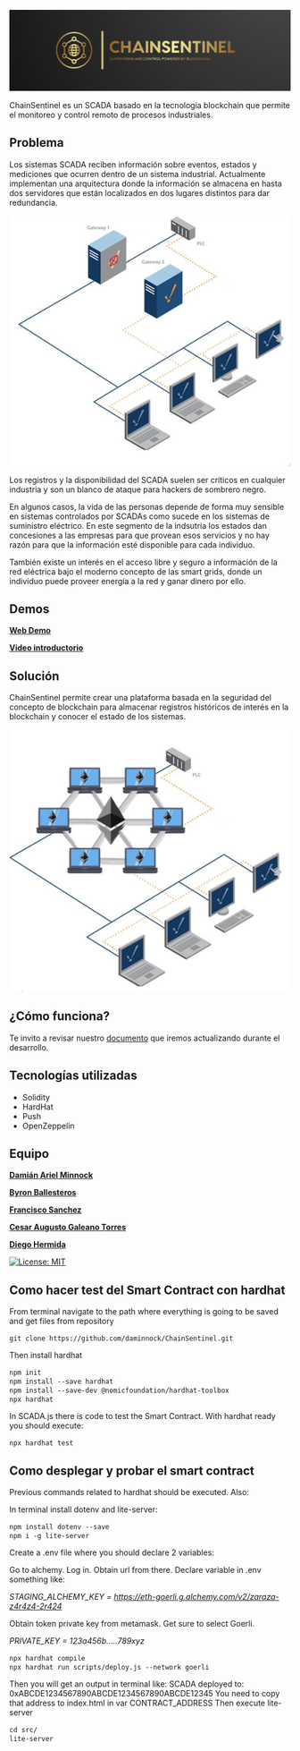 
![image](https://github.com/daminnock/ChainSentinel/blob/main/images/Logo.png)

ChainSentinel es un SCADA basado en la tecnología blockchain que permite el monitoreo y control remoto de procesos industriales.

## Problema

Los sistemas SCADA reciben información sobre eventos, estados y mediciones que ocurren dentro de un sistema industrial.
Actualmente implementan una arquitectura donde la información se almacena en hasta dos servidores que están localizados en dos lugares distintos para dar redundancia.

![image](https://github.com/daminnock/ChainSentinel/blob/main/images/Redundant_Convencional_SCADA_Architecture.JPG)

Los registros y la disponibilidad del SCADA suelen ser críticos en cualquier industria y son un blanco de ataque para hackers de sombrero negro.

En algunos casos, la vida de las personas depende de forma muy sensible en sistemas controlados por SCADAs como sucede en los sistemas de suministro eléctrico. En este segmento de la indsutria los estados dan concesiones a las empresas para que provean esos servicios y no hay razón para que la información esté disponible para cada individuo.

También existe un interés en el acceso libre y seguro a información de la red eléctrica bajo el moderno concepto de las smart grids, donde un individuo puede proveer energía a la red y ganar dinero por ello.

## Demos

[**Web Demo**](https://chainsentinel.epikapp.io/)

[**Video introductorio**](https://youtu.be/neJ6SwkNwJk)


## Solución

ChainSentinel permite crear una plataforma basada en la seguridad del concepto de blockchain para almacenar registros históricos de interés en la blockchain y conocer el estado de los sistemas.

![image](https://github.com/daminnock/ChainSentinel/blob/main/images/Blockchain_SCADA_Architecture.JPG)


## ¿Cómo funciona?

Te invito a revisar nuestro [documento](https://github.com/daminnock/ChainSentinel/blob/main/descentralized_SCADA.pdf) que iremos actualizando durante el desarrollo.


## Tecnologías utilizadas

  - Solidity
  - HardHat
  - Push
  - OpenZeppelin

## Equipo

[**Damián Ariel Minnock**](https://github.com/daminnock)

[**Byron Ballesteros**](https://github.com/byronfba)

[**Francisco Sanchez**](https://github.com/fjsanchezm)

[**Cesar Augusto Galeano Torres**](https://github.com/cesargaleano)

[**Diego Hermida**](https://github.com/die-h)


[![License: MIT](https://img.shields.io/badge/License-MIT-yellow.svg)](https://opensource.org/licenses/MIT)

## Como hacer test del Smart Contract con hardhat

From terminal navigate to the path where everything is going to be saved and get files from repository
```
git clone https://github.com/daminnock/ChainSentinel.git
```
Then install hardhat
```
npm init
npm install --save hardhat
npm install --save-dev @nomicfoundation/hardhat-toolbox
npx hardhat
```
In SCADA.js there is code to test the Smart Contract. With hardhat ready you should execute:
```
npx hardhat test
```

## Como desplegar y probar el smart contract
Previous commands related to hardhat should be executed. Also:

In terminal install dotenv and lite-server:
```
npm install dotenv --save
npm i -g lite-server 
```

Create a .env file where you should declare 2 variables:

Go to alchemy. Log in. Obtain url from there. Declare variable in .env something like:

*STAGING_ALCHEMY_KEY = https://eth-goerli.g.alchemy.com/v2/zaraza-z4r4z4-2r424*

Obtain token private key from metamask. Get sure to select Goerli.

*PRIVATE_KEY = 123a456b.....789xyz*

```
npx hardhat compile
npx hardhat run scripts/deploy.js --network goerli
```
Then you will get an output in terminal like:
SCADA deployed to: 0xABCDE1234567890ABCDE1234567890ABCDE12345
You need to copy that address to index.html in var CONTRACT_ADDRESS
Then execute lite-server
```
cd src/
lite-server
```







